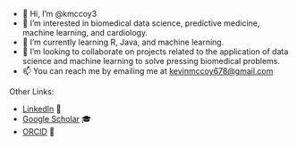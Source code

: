 - 👋 Hi, I’m @kmccoy3
- 👀 I’m interested in biomedical data science, predictive medicine, machine learning, and cardiology.
- 🌱 I’m currently learning R, Java, and machine learning.
- 💞️ I’m looking to collaborate on projects related to the application of data science and machine learning to solve pressing biomedical problems.
- 📫 You can reach me by emailing me at kevinmccoy678@gmail.com

Other Links:
* [LinkedIn](www.linkedin.com/in/kmccoy3) 👥
* [Google Scholar](https://scholar.google.com/citations?user=yYhuWOAAAAAJ&hl=en) 🎓
* [ORCID](https://orcid.org/0000-0002-3570-6826) 🔬
